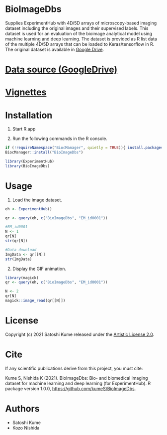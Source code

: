 # BioImageDbs
Supplies ExperimentHub with 4D/5D arrays of microscopy-based imaging dataset 
including the original images and their supervised labels. 
This dataset is used for an evaluation of the bioimage analytical model using 
machine learning and deep learning. 
The dataset is provided as R list data of the multiple 4D/5D arrays that can be 
loaded to Keras/tensorflow in R. 
The original dataset is available in [Google Drive](https://drive.google.com/drive/folders/1pVCE1JukoY8U1VN4YZmVPFaGtPg80OY-?usp=sharing). 

# [Data source (GoogleDrive)](https://drive.google.com/drive/folders/1pVCE1JukoY8U1VN4YZmVPFaGtPg80OY-?usp=sharing)

# [Vignettes](https://kumes.github.io/BioImageDbs/vignettes/BioImageDbs.html)

# Installation

1. Start R.app

2. Run the following commands in the R console.

```r
if (!requireNamespace("BiocManager", quietly = TRUE)){ install.packages("BiocManager") }
BiocManager::install("BioImageDbs")

library(ExperimentHub)
library(BioImageDbs)
```

# Usage

1. Load the image dataset.

```r
eh <- ExperimentHub()

qr <- query(eh, c("BioImageDbs", "EM_id0001"))

#EM_id0001
N <- 1
qr[N]
str(qr[N])

#Data download
ImgData <- qr[[N]]
str(ImgData)
```

2. Display the GIF animation.

```r
library(magick)
qr <- query(eh, c("BioImageDbs", "EM_id0001"))

N <- 2
qr[N]
magick::image_read(qr[[N]])
```

# License
Copyright (c) 2021 Satoshi Kume released under the [Artistic License 2.0](http://www.perlfoundation.org/artistic_license_2_0).

# Cite

If any scientific publications derive from this project, you must cite:

Kume S, Nishida K (2021). BioImageDbs: Bio- and biomedical imaging dataset for machine learning and deep learning (for ExperimentHub). R package version 1.0.0, https://github.com/kumeS/BioImageDbs.

# Authors
- Satoshi Kume
- Kozo Nishida


